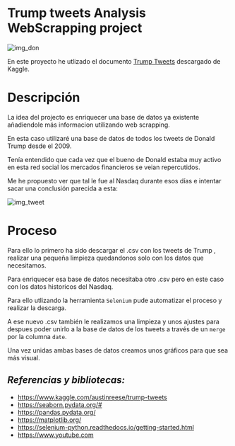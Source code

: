 #   Trump tweets Analysis WebScrapping project

![img_don]()

En este proyecto he utlizado el documento [Trump Tweets](https://www.kaggle.com/austinreese/trump-tweets) descargado de Kaggle.




# Descripción
La idea del projecto es enriquecer una base de datos ya existente añadiendole más informacion utilizando web scrapping. 

En esta caso utilizaré una base de datos de todos los tweets de Donald Trump desde el 2009. 

Tenía entendido que cada vez que el bueno de Donald estaba muy activo en esta red social los mercados financieros se veian repercutidos. 

Me he propuesto ver que tal le fue al Nasdaq durante esos días e intentar sacar una conclusión parecida a esta: 

![img_tweet]()


# Proceso

Para ello lo primero ha sido descargar el .csv con los tweets de Trump , realizar una pequeña limpieza quedandonos solo con los datos que necesitamos. 

Para enriquecer esa base de datos necesitaba otro .csv pero en este caso con los datos historicos del Nasdaq.

Para ello utlizando la herramienta `Selenium` pude automatizar el proceso y realizar la descarga. 

A ese nuevo .csv también le realizamos una limpieza y unos ajustes para despues poder unirlo a la base de datos de los tweets a través de un `merge` por la columna `date`.

Una vez unidas ambas bases de datos creamos unos gráficos para que sea más visual. 



## *Referencias y bibliotecas:*

 - https://www.kaggle.com/austinreese/trump-tweets
 - https://seaborn.pydata.org/#
 - https://pandas.pydata.org/
 - https://matplotlib.org/
 - https://selenium-python.readthedocs.io/getting-started.html
 - https://www.youtube.com


